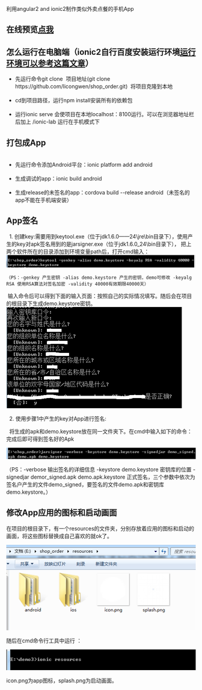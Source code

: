 
利用angular2 and ionic2制作类似外卖点餐的手机App
<h2>在线预览<a href="http://www.licongwen.com/shop_order/www/index.html">点我</a></h2>
<h2>怎么运行在电脑端（ionic2自行百度安装运行环境<a  href="https://segmentfault.com/a/1190000010194942">运行环境可以参考这篇文章</a>）</h2>

<ul>
  <li>先运行命令git clone  项目地址(git clone https://github.com/licongwen/shop_order.git)  将项目克隆到本地</li>
  <li>cd到项目路径，运行npm install安装所有的依赖包</li>
  <li>运行ionic serve 会使项目在本地localhost：8100运行。可以在浏览器地址栏后加上 /ionic-lab 运行在手机模式下</li>
</ul>

<h2>打包成App</h2>
<ul>
  <li>先运行命令添加Android平台：ionic platform add android</li>
  <li>生成调试的app：ionic build android</li>
  <li>生成release的未签名的app：cordova build --release android（未签名的app不能在手机端安装）</li>
</ul>

<h2>App签名</h2>

   1. 创建key:需要用到keytool.exe（位于jdk1.6.0——24\jre\bin目录下），使用产生的key对apk签名用到的是jarsigner.exe（位于jdk1.6.0_24\bin目录下）， 把上两个软件所在的目录添加到环境变量path后，打开cmd输入：
    ![image](https://github.com/licongwen/shop_order/blob/master/src/assets/img/pic1.png)
    
    （PS：-genkey 产生密钥 -alias demo.keystore 产生的密钥，demo可修改 -keyalg RSA 使用RSA算法对签名加密 -validity 40000有效期限40000天）

  输入命令后可以得到下面的输入页面：按照自己的实际情况填写。随后会在项目的根目录下生成demo.keystore密钥。
  
  ![image](https://github.com/licongwen/shop_order/blob/master/src/assets/img/pic2.png)
  
   2. 使用步骤1中产生的key对App进行签名:
   
   将生成的apk和demo.keystore放在同一文件夹下。在cmd中输入如下的命令：完成后即可得到签名好的Apk 
   
   ![image](https://github.com/licongwen/shop_order/blob/master/src/assets/img/pic3.png)

（PS：-verbose 输出签名的详细信息 -keystore  demo.keystore 密钥库的位置 -signedjar demor_signed.apk demo.apk.keystore 正式签名，三个参数中依次为签名户产生的文件demo_signed，要签名的文件demo.apk和密钥库demo.keystore。）

<h2>修改App应用的图标和启动画面</h2>

在项目的根目录下，有一个resources的文件夹，分别存放着应用的图标和启动的画面，将这些图标替换成自己喜欢的就ok了。

![image](https://github.com/licongwen/shop_order/blob/master/src/assets/img/pic5.png)

随后在cmd命令行工具中运行 ：

![image](https://github.com/licongwen/shop_order/blob/master/src/assets/img/pic4.png)

icon.png为app图标，splash.png为启动画面。












